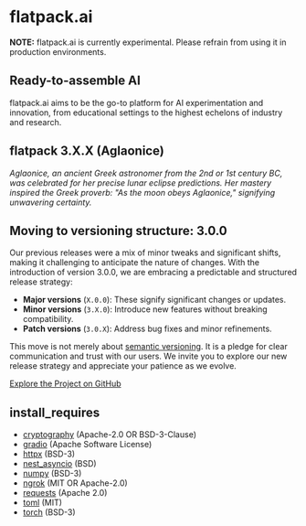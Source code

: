 # flatpack.ai

**NOTE:** flatpack.ai is currently experimental. Please refrain from using it in production environments.

## Ready-to-assemble AI

flatpack.ai aims to be the go-to platform for AI experimentation and innovation, from educational settings to the
highest echelons of industry and research.

## flatpack 3.X.X (Aglaonice)

*Aglaonice, an ancient Greek astronomer from the 2nd or 1st century BC, was celebrated for her precise lunar eclipse
predictions. Her mastery inspired the Greek proverb: "As the moon obeys Aglaonice," signifying unwavering certainty.*

## Moving to versioning structure: 3.0.0

Our previous releases were a mix of minor tweaks and significant shifts, making it challenging to anticipate the nature
of changes. With the introduction of version 3.0.0, we are embracing a predictable and structured release strategy:

- **Major versions** (`X.0.0`): These signify significant changes or updates.
- **Minor versions** (`3.X.0`): Introduce new features without breaking compatibility.
- **Patch versions** (`3.0.X`): Address bug fixes and minor refinements.

This move is not merely about [semantic versioning](https://semver.org/). It is a pledge for clear communication and
trust with our users. We invite you to explore our new release strategy and appreciate your patience as we evolve.

[Explore the Project on GitHub](https://github.com/romlingroup/flatpack-ai)

## install_requires

- [cryptography](https://pypi.org/project/cryptography/) (Apache-2.0 OR BSD-3-Clause)
- [gradio](https://pypi.org/project/gradio/) (Apache Software License)
- [httpx](https://pypi.org/project/httpx/) (BSD-3)
- [nest_asyncio](https://pypi.org/project/nest-asyncio/) (BSD)
- [numpy](https://pypi.org/project/numpy/) (BSD-3)
- [ngrok](https://pypi.org/project/ngrok/) (MIT OR Apache-2.0)
- [requests](https://pypi.org/project/requests/) (Apache 2.0)
- [toml](https://pypi.org/project/toml/) (MIT)
- [torch](https://pypi.org/project/torch/) (BSD-3)
